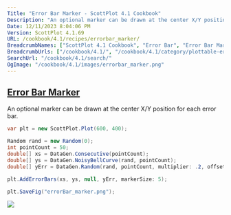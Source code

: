 ```yaml
---
Title: "Error Bar Marker - ScottPlot 4.1 Cookbook"
Description: "An optional marker can be drawn at the center X/Y position for each error bar."
Date: 12/11/2023 8:04:06 PM
Version: ScottPlot 4.1.69
URL: /cookbook/4.1/recipes/errorbar_marker/
BreadcrumbNames: ["ScottPlot 4.1 Cookbook", "Error Bar", "Error Bar Marker"]
BreadcrumbUrls: ["/cookbook/4.1/", "/cookbook/4.1/category/plottable-error-bar", "/cookbook/4.1/recipes/errorbar_marker/"]
SearchUrl: "/cookbook/4.1/search/"
OgImage: "/cookbook/4.1/images/errorbar_marker.png"
---
```


<h2><a href='/cookbook/4.1/recipes/errorbar_marker/'>Error Bar Marker</a></h2>

An optional marker can be drawn at the center X/Y position for each error bar.

```cs
var plt = new ScottPlot.Plot(600, 400);

Random rand = new Random(0);
int pointCount = 50;
double[] xs = DataGen.Consecutive(pointCount);
double[] ys = DataGen.NoisyBellCurve(rand, pointCount);
double[] yErr = DataGen.Random(rand, pointCount, multiplier: .2, offset: .05);

plt.AddErrorBars(xs, ys, null, yErr, markerSize: 5);

plt.SaveFig("errorBar_marker.png");
```

<img src='../../images/errorbar_marker.png' class='d-block mx-auto my-5' />


